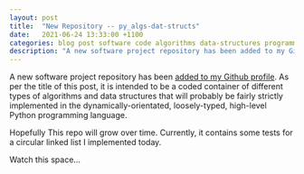```yaml
---
layout: post
title:  "New Repository -- py_algs-dat-structs"
date:   2021-06-24 13:33:00 +1100
categories: blog post software code algorithms data-structures programming development implementation technology.
description: "A new software project repository has been added to my Github profile.  As per the title of this post, it is intended to be a coded container of different types of algorithms and data structures that will probably be fairly strictly implemented in the dynamically-orientated, loosely-typed, high-level Python programming language."
---
```


A new software project repository has been [added to my Github profile](https://github.com/njsch/py_algs-dat-structs/).  As per the title of this post, it is intended to be a coded container of different types of algorithms and data structures that will probably be fairly strictly implemented in the dynamically-orientated, loosely-typed, high-level Python programming language.

Hopefully This repo will grow over time.  Currently, it contains some tests for a circular linked list I implemented today.

Watch this space...